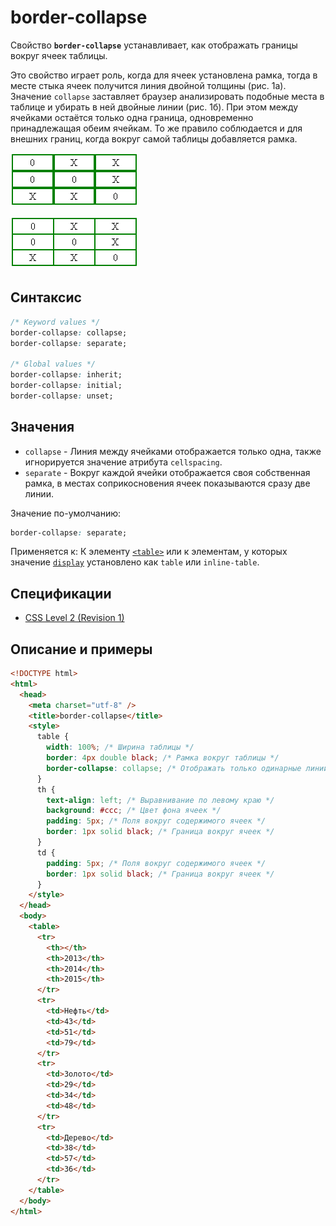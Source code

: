 # border-collapse

Свойство **`border-collapse`** устанавливает, как отображать границы вокруг ячеек таблицы.

Это свойство играет роль, когда для ячеек установлена рамка, тогда в месте стыка ячеек получится линия двойной толщины (рис. 1а). Значение `collapse` заставляет браузер анализировать подобные места в таблице и убирать в ней двойные линии (рис. 1б). При этом между ячейками остаётся только одна граница, одновременно принадлежащая обеим ячейкам. То же правило соблюдается и для внешних границ, когда вокруг самой таблицы добавляется рамка.

![Рис. 1а. Рамки двойной толщины](css_border-collapse_1a.png)

![Рис. 1а. Общие рамки ячеек таблицы](css_border-collapse_1b.png)

## Синтаксис

```css
/* Keyword values */
border-collapse: collapse;
border-collapse: separate;

/* Global values */
border-collapse: inherit;
border-collapse: initial;
border-collapse: unset;
```

## Значения

- `collapse` - Линия между ячейками отображается только одна, также игнорируется значение атрибута `cellspacing`.
- `separate` - Вокруг каждой ячейки отображается своя собственная рамка, в местах соприкосновения ячеек показываются сразу две линии.

Значение по-умолчанию:

```css
border-collapse: separate;
```

Применяется к: К элементу [`<table>`](../html/table.md) или к элементам, у которых значение [`display`](display.md) установлено как `table` или `inline-table`.

## Спецификации

- [CSS Level 2 (Revision 1)](http://www.w3.org/TR/CSS2/tables.html#borders)

## Описание и примеры

```html
<!DOCTYPE html>
<html>
  <head>
    <meta charset="utf-8" />
    <title>border-collapse</title>
    <style>
      table {
        width: 100%; /* Ширина таблицы */
        border: 4px double black; /* Рамка вокруг таблицы */
        border-collapse: collapse; /* Отображать только одинарные линии */
      }
      th {
        text-align: left; /* Выравнивание по левому краю */
        background: #ccc; /* Цвет фона ячеек */
        padding: 5px; /* Поля вокруг содержимого ячеек */
        border: 1px solid black; /* Граница вокруг ячеек */
      }
      td {
        padding: 5px; /* Поля вокруг содержимого ячеек */
        border: 1px solid black; /* Граница вокруг ячеек */
      }
    </style>
  </head>
  <body>
    <table>
      <tr>
        <th></th>
        <th>2013</th>
        <th>2014</th>
        <th>2015</th>
      </tr>
      <tr>
        <td>Нефть</td>
        <td>43</td>
        <td>51</td>
        <td>79</td>
      </tr>
      <tr>
        <td>Золото</td>
        <td>29</td>
        <td>34</td>
        <td>48</td>
      </tr>
      <tr>
        <td>Дерево</td>
        <td>38</td>
        <td>57</td>
        <td>36</td>
      </tr>
    </table>
  </body>
</html>
```
